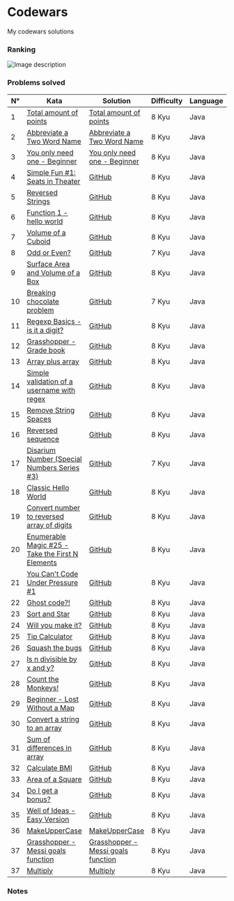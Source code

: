 # Codewars
My codewars solutions
### Ranking
![Image description](https://www.codewars.com/users/Pierlu1586/badges/large)
### Problems solved
N° | Kata | Solution | Difficulty | Language 
------------ | ------------- | ------------- | ------------- | ------------- 
1 | [Total amount of points](https://www.codewars.com/kata/5bb904724c47249b10000131) | [Total amount of points](src/main/java/it/jdk/codewars/TotalAmountOfPoints.java) | 8 Kyu | Java  
2 | [Abbreviate a Two Word Name](https://www.codewars.com/kata/57eadb7ecd143f4c9c0000a3) | [Abbreviate a Two Word Name](src/main/java/it/jdk/codewars/AbbreviateTwoWords.java) | 8 Kyu | Java
3 | [You only need one - Beginner](https://www.codewars.com/kata/57cc975ed542d3148f00015b) | [You only need one - Beginner](src/main/java/it/jdk/codewars/YouOnlyNeedOne.java) | 8 Kyu | Java
4 | [Simple Fun #1: Seats in Theater](https://www.codewars.com/kata/588417e576933b0ec9000045) | [GitHub](http://github.com) | 8 Kyu | Java
5 | [Reversed Strings](https://www.codewars.com/kata/5168bb5dfe9a00b126000018) | [GitHub](http://github.com) | 8 Kyu | Java
6 | [Function 1 - hello world](https://www.codewars.com/kata/523b4ff7adca849afe000035) | [GitHub](http://github.com) | 8 Kyu | Java
7 | [Volume of a Cuboid](https://www.codewars.com/kata/58261acb22be6e2ed800003a) | [GitHub](http://github.com) | 8 Kyu | Java
8 | [Odd or Even?](https://www.codewars.com/kata/5949481f86420f59480000e7) | [GitHub](http://github.com) | 7 Kyu | Java
9 | [Surface Area and Volume of a Box](https://www.codewars.com/kata/565f5825379664a26b00007c) | [GitHub](http://github.com) | 8 Kyu | Java
10 | [Breaking chocolate problem](https://www.codewars.com/kata/534ea96ebb17181947000ada) | [GitHub](http://github.com) | 7 Kyu | Java
11 | [Regexp Basics - is it a digit?](https://www.codewars.com/kata/567bf4f7ee34510f69000032) | [GitHub](http://github.com) | 8 Kyu | Java
12 | [Grasshopper - Grade book](https://www.codewars.com/kata/55cbd4ba903825f7970000f5) | [GitHub](http://github.com) | 8 Kyu | Java
13 | [Array plus array](https://www.codewars.com/kata/5a2be17aee1aaefe2a000151) | [GitHub](http://github.com) | 8 Kyu | Java
14 | [Simple validation of a username with regex](https://www.codewars.com/kata/56a3f08aa9a6cc9b75000023) | [GitHub](http://github.com) | 8 Kyu | Java
15 | [Remove String Spaces](https://www.codewars.com/kata/57eae20f5500ad98e50002c5) | [GitHub](http://github.com) | 8 Kyu | Java
16 | [Reversed sequence](https://www.codewars.com/kata/5a00e05cc374cb34d100000d) | [GitHub](http://github.com) | 8 Kyu | Java
17 | [Disarium Number (Special Numbers Series #3)](https://www.codewars.com/kata/5a53a17bfd56cb9c14000003) | [GitHub](http://github.com) | 7 Kyu | Java
18 | [Classic Hello World](https://www.codewars.com/kata/57036f007fd72e3b77000023) | [GitHub](http://github.com) | 8 Kyu | Java
19 | [Convert number to reversed array of digits](https://www.codewars.com/kata/5583090cbe83f4fd8c000051) | [GitHub](http://github.com) | 8 Kyu | Java
20 | [Enumerable Magic #25 - Take the First N Elements](https://www.codewars.com/kata/545afd0761aa4c3055001386) | [GitHub](http://github.com) | 8 Kyu | Java
21 | [You Can't Code Under Pressure #1](https://www.codewars.com/kata/53ee5429ba190077850011d4) | [GitHub](http://github.com) | 8 Kyu | Java
22 | [Ghost code?!](https://www.codewars.com/kata/570184a95594a091150000a0) | [GitHub](http://github.com) | 8 Kyu | Java
23 | [Sort and Star](https://www.codewars.com/kata/57cfdf34902f6ba3d300001e) | [GitHub](http://github.com) | 8 Kyu | Java
24 | [Will you make it?](https://www.codewars.com/kata/5861d28f124b35723e00005e) | [GitHub](http://github.com) | 8 Kyu | Java
25 | [Tip Calculator](https://www.codewars.com/kata/56598d8076ee7a0759000087) | [GitHub](http://github.com) | 8 Kyu | Java
26 | [Squash the bugs](https://www.codewars.com/kata/56f173a35b91399a05000cb7) | [GitHub](http://github.com) | 8 Kyu | Java
27 | [Is n divisible by x and y?](https://www.codewars.com/kata/5545f109004975ea66000086) | [GitHub](http://github.com) | 8 Kyu | Java
28 | [Count the Monkeys!](https://www.codewars.com/kata/56f69d9f9400f508fb000ba7) | [GitHub](http://github.com) | 8 Kyu | Java
29 | [Beginner - Lost Without a Map](https://www.codewars.com/kata/57f781872e3d8ca2a000007e) | [GitHub](http://github.com) | 8 Kyu | Java
30 | [Convert a string to an array](https://www.codewars.com/kata/57e76bc428d6fbc2d500036d) | [GitHub](http://github.com) | 8 Kyu | Java
31 | [Sum of differences in array](https://www.codewars.com/kata/5b73fe9fb3d9776fbf00009e) | [GitHub](http://github.com) | 8 Kyu | Java
32 | [Calculate BMI](https://www.codewars.com/kata/57a429e253ba3381850000fb) | [GitHub](http://github.com) | 8 Kyu | Java
33 | [Area of a Square](https://www.codewars.com/kata/5748838ce2fab90b86001b1a) | [GitHub](http://github.com) | 8 Kyu | Java
34 | [Do I get a bonus?](https://www.codewars.com/kata/56f6ad906b88de513f000d96) | [GitHub](http://github.com) | 8 Kyu | Java
35 | [Well of Ideas - Easy Version](https://www.codewars.com/kata/57f222ce69e09c3630000212) | [GitHub](http://github.com) | 8 Kyu | Java
36 | [MakeUpperCase](https://www.codewars.com/kata/57a0556c7cb1f31ab3000ad7) | [MakeUpperCase](src/main/java/it/jdk/codewars/MakeUpperCase.java) | 8 Kyu | Java
37 | [Grasshopper - Messi goals function](https://www.codewars.com/kata/55f73be6e12baaa5900000d4) | [Grasshopper - Messi goals function](src/main/java/it/jdk/codewars/GrasshopperMessiGoalsFunction.java) | 8 Kyu | Java
37 | [Multiply](https://www.codewars.com/kata/50654ddff44f800200000004) | [Multiply](src/main/java/it/jdk/codewars/Multiply.java) | 8 Kyu | Java
### Notes
